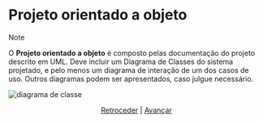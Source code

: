 # Projeto orientado a objeto

>[!NOTE] 
> O **Projeto orientado a objeto** é composto pelas documentação do
projeto descrito em UML. Deve incluir um Diagrama de Classes do sistema
projetado, e pelo menos um diagrama de interação de um dos casos de uso. Outros
diagramas podem ser apresentados, caso julgue necessário.

![diagrama de classe](https://github.com/LarahFRB/PRG22107/blob/main/figures/ClassDiagram-project.png)

<div align="center">

[Retroceder](analise.md) | [Avançar](implementacao.md)

</div>
